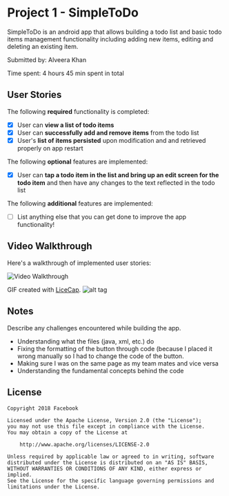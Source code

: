 # Project 1 - SimpleToDo

SimpleToDo is an android app that allows building a todo list and basic todo items management functionality including adding new items, editing and deleting an existing item.

Submitted by: Alveera Khan

Time spent: 4 hours 45 min spent in total

## User Stories

The following **required** functionality is completed:

* [x] User can **view a list of todo items**
* [x] User can **successfully add and remove items** from the todo list
* [x] User's **list of items persisted** upon modification and and retrieved properly on app restart

The following **optional** features are implemented:

* [x] User can **tap a todo item in the list and bring up an edit screen for the todo item** and then have any changes to the text reflected in the todo list

The following **additional** features are implemented:

* [ ] List anything else that you can get done to improve the app functionality!

## Video Walkthrough

Here's a walkthrough of implemented user stories:

<img src='http://g.recordit.co/WhLTp5e95G.gif' title='Video Walkthrough' width='' alt='Video Walkthrough' />

GIF created with [LiceCap](http://www.cockos.com/licecap/).
![alt tag](./GIFSimplyToDo.gif)

## Notes

Describe any challenges encountered while building the app.

* Understanding what the files (java, xml, etc.) do
* Fixing the formatting of the button through code (because I placed it wrong manually so I had to change the code of the button.
* Making sure I was on the same page as my team mates and vice versa
* Understanding the fundamental concepts behind the code

## License

    Copyright 2018 Facebook

    Licensed under the Apache License, Version 2.0 (the "License");
    you may not use this file except in compliance with the License.
    You may obtain a copy of the License at

        http://www.apache.org/licenses/LICENSE-2.0

    Unless required by applicable law or agreed to in writing, software
    distributed under the License is distributed on an "AS IS" BASIS,
    WITHOUT WARRANTIES OR CONDITIONS OF ANY KIND, either express or implied.
    See the License for the specific language governing permissions and
    limitations under the License.
